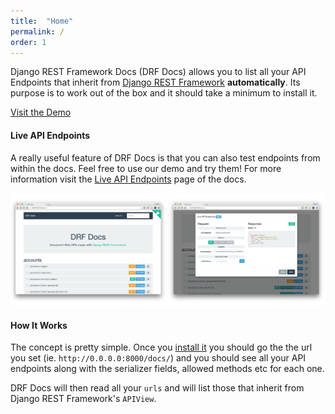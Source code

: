 ```yaml
---
title:  "Home"
permalink: /
order: 1
---
```


Django REST Framework Docs (DRF Docs) allows you to list all your API Endpoints that inherit from <a href="http://www.django-rest-framework.org/" target="_blank">Django REST Framework</a> **automatically**. Its purpose is to work out of the box and it should take a minimum to install it.

<a class="btn btn-success btn-demo" href="http://demo.drfdocs.com/" target="_blank"><i class="fa fa-laptop"></i> Visit the Demo</a>


#### Live API Endpoints

A really useful feature of DRF Docs is that you can also test endpoints from within the docs. Feel free to use our demo and try them! For more information visit the [Live API Endpoints](/live-api) page of the docs.

<img class="img-responsive" src="images/mockup.png" alt="Mock Up" />


#### How It Works

The concept is pretty simple. Once you [install it](/installation/) you should go the the url you set (ie. `http://0.0.0.0:8000/docs/`) and you should see all your API endpoints along with the serializer fields, allowed methods etc for each one.

DRF Docs will then read all your `urls` and will list those that inherit from Django REST Framework's `APIView`.
